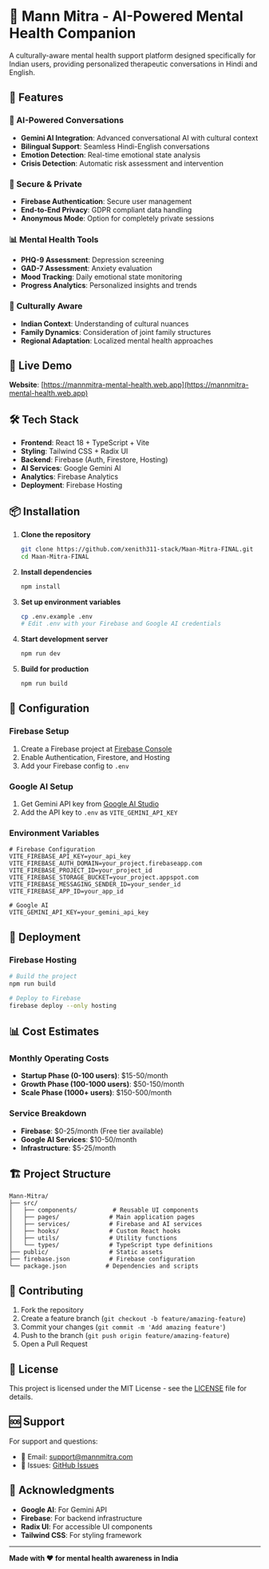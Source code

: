 # 🧠 Mann Mitra - AI-Powered Mental Health Companion

A culturally-aware mental health support platform designed specifically for Indian users, providing personalized therapeutic conversations in Hindi and English.

## 🌟 Features

### 🤖 AI-Powered Conversations
- **Gemini AI Integration**: Advanced conversational AI with cultural context
- **Bilingual Support**: Seamless Hindi-English conversations
- **Emotion Detection**: Real-time emotional state analysis
- **Crisis Detection**: Automatic risk assessment and intervention

### 🔐 Secure & Private
- **Firebase Authentication**: Secure user management
- **End-to-End Privacy**: GDPR compliant data handling
- **Anonymous Mode**: Option for completely private sessions

### 📊 Mental Health Tools
- **PHQ-9 Assessment**: Depression screening
- **GAD-7 Assessment**: Anxiety evaluation
- **Mood Tracking**: Daily emotional state monitoring
- **Progress Analytics**: Personalized insights and trends

### 🎯 Culturally Aware
- **Indian Context**: Understanding of cultural nuances
- **Family Dynamics**: Consideration of joint family structures
- **Regional Adaptation**: Localized mental health approaches

## 🚀 Live Demo

**Website**: [https://mannmitra-mental-health.web.app](https://mannmitra-mental-health.web.app)

## 🛠️ Tech Stack

- **Frontend**: React 18 + TypeScript + Vite
- **Styling**: Tailwind CSS + Radix UI
- **Backend**: Firebase (Auth, Firestore, Hosting)
- **AI Services**: Google Gemini AI
- **Analytics**: Firebase Analytics
- **Deployment**: Firebase Hosting

## 📦 Installation

1. **Clone the repository**
   ```bash
   git clone https://github.com/xenith311-stack/Maan-Mitra-FINAL.git
   cd Maan-Mitra-FINAL
   ```

2. **Install dependencies**
   ```bash
   npm install
   ```

3. **Set up environment variables**
   ```bash
   cp .env.example .env
   # Edit .env with your Firebase and Google AI credentials
   ```

4. **Start development server**
   ```bash
   npm run dev
   ```

5. **Build for production**
   ```bash
   npm run build
   ```

## 🔧 Configuration

### Firebase Setup
1. Create a Firebase project at [Firebase Console](https://console.firebase.google.com)
2. Enable Authentication, Firestore, and Hosting
3. Add your Firebase config to `.env`

### Google AI Setup
1. Get Gemini API key from [Google AI Studio](https://makersuite.google.com)
2. Add the API key to `.env` as `VITE_GEMINI_API_KEY`

### Environment Variables
```env
# Firebase Configuration
VITE_FIREBASE_API_KEY=your_api_key
VITE_FIREBASE_AUTH_DOMAIN=your_project.firebaseapp.com
VITE_FIREBASE_PROJECT_ID=your_project_id
VITE_FIREBASE_STORAGE_BUCKET=your_project.appspot.com
VITE_FIREBASE_MESSAGING_SENDER_ID=your_sender_id
VITE_FIREBASE_APP_ID=your_app_id

# Google AI
VITE_GEMINI_API_KEY=your_gemini_api_key
```

## 🚀 Deployment

### Firebase Hosting
```bash
# Build the project
npm run build

# Deploy to Firebase
firebase deploy --only hosting
```

## 📊 Cost Estimates

### Monthly Operating Costs
- **Startup Phase (0-100 users)**: $15-50/month
- **Growth Phase (100-1000 users)**: $50-150/month
- **Scale Phase (1000+ users)**: $150-500/month

### Service Breakdown
- **Firebase**: $0-25/month (Free tier available)
- **Google AI Services**: $10-50/month
- **Infrastructure**: $5-25/month

## 🏗️ Project Structure

```
Mann-Mitra/
├── src/
│   ├── components/          # Reusable UI components
│   ├── pages/              # Main application pages
│   ├── services/           # Firebase and AI services
│   ├── hooks/              # Custom React hooks
│   ├── utils/              # Utility functions
│   └── types/              # TypeScript type definitions
├── public/                 # Static assets
├── firebase.json           # Firebase configuration
└── package.json           # Dependencies and scripts
```

## 🤝 Contributing

1. Fork the repository
2. Create a feature branch (`git checkout -b feature/amazing-feature`)
3. Commit your changes (`git commit -m 'Add amazing feature'`)
4. Push to the branch (`git push origin feature/amazing-feature`)
5. Open a Pull Request

## 📄 License

This project is licensed under the MIT License - see the [LICENSE](LICENSE) file for details.

## 🆘 Support

For support and questions:
- 📧 Email: support@mannmitra.com
- 🐛 Issues: [GitHub Issues](https://github.com/xenith311-stack/Maan-Mitra-FINAL/issues)

## 🙏 Acknowledgments

- **Google AI**: For Gemini API
- **Firebase**: For backend infrastructure
- **Radix UI**: For accessible UI components
- **Tailwind CSS**: For styling framework

---

**Made with ❤️ for mental health awareness in India**